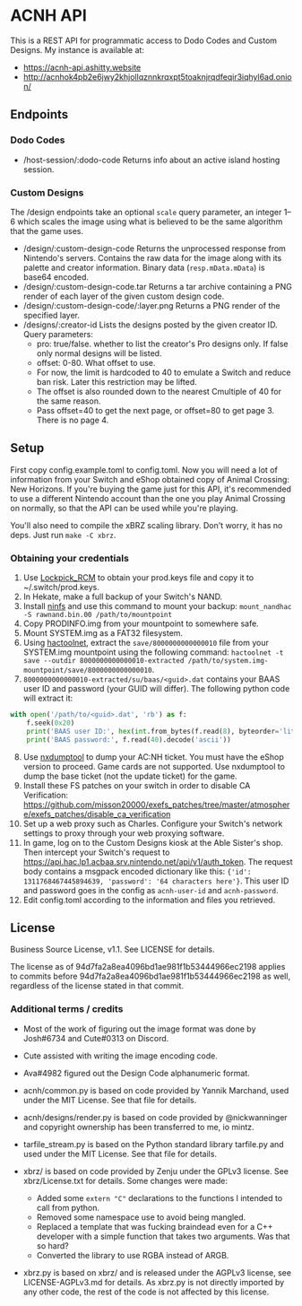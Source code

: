 # ACNH API

This is a REST API for programmatic access to Dodo Codes and Custom Designs. My instance is available at:
- https://acnh-api.ashitty.website
- http://acnhok4pb2e6jwy2khjollqznnkrqxpt5toaknjrqdfeqir3iqhyl6ad.onion/

## Endpoints

### Dodo Codes

- /host-session/:dodo-code
Returns info about an active island hosting session.

### Custom Designs

The /design endpoints take an optional `scale` query parameter, an integer 1–6 which scales the image
using what is believed to be the same algorithm that the game uses.

- /design/:custom-design-code
Returns the unprocessed response from Nintendo's servers. Contains the raw data for the image along with its palette
and creator information. Binary data (`resp.mData.mData`) is base64 encoded.
- /design/:custom-design-code.tar
Returns a tar archive containing a PNG render of each layer of the given custom design code.
- /design/:custom-design-code/:layer.png
Returns a PNG render of the specified layer.
- /designs/:creator-id Lists the designs posted by the given creator ID. Query parameters:
  - pro: true/false. whether to list the creator's Pro designs only. If false only normal designs will be listed.
  - offset: 0-80. What offset to use.
  - For now, the limit is hardcoded to 40 to emulate a Switch and reduce ban risk. Later this restriction may be lifted.
  - The offset is also rounded down to the nearest Cmultiple of 40 for the same reason.
  - Pass offset=40 to get the next page, or offset=80 to get page 3. There is no page 4.

## Setup

First copy config.example.toml to config.toml. Now you will need a lot of information from your Switch
and eShop obtained copy of Animal Crossing: New Horizons.
If you're buying the game just for this API, it's recommended to use a different Nintendo account than the one
you play Animal Crossing on normally, so that the API can be used while you're playing.

You'll also need to compile the xBRZ scaling library. Don't worry, it has no deps. Just run `make -C xbrz`.

### Obtaining your credentials

1. Use [Lockpick_RCM](https://github.com/shchmue/Lockpick_RCM/releases)
   to obtain your prod.keys file and copy it to ~/.switch/prod.keys.
2. In Hekate, make a full backup of your Switch's NAND.
3. Install [ninfs](https://github.com/ihaveamac/ninfs) and use this command to mount your backup:
   `mount_nandhac -S rawnand.bin.00 /path/to/mountpoint`
4. Copy PRODINFO.img from your mountpoint to somewhere safe.
5. Mount SYSTEM.img as a FAT32 filesystem.
6. Using [hactoolnet](https://github.com/Thealexbarney/LibHac/releases), extract the `save/8000000000000010`
   file from your SYSTEM.img mountpoint using the following command:
   `hactoolnet -t save --outdir 8000000000000010-extracted /path/to/system.img-mountpoint/save/8000000000000010`.
7. `8000000000000010-extracted/su/baas/<guid>.dat` contains your BAAS user ID and password (your GUID will differ).
   The following python code will extract it:

```py
with open('/path/to/<guid>.dat', 'rb') as f:
	f.seek(0x20)
	print('BAAS user ID:', hex(int.from_bytes(f.read(8), byteorder='little')))
	print('BAAS password:', f.read(40).decode('ascii'))
```

8. Use [nxdumptool](https://github.com/DarkMatterCore/nxdumptool/releases) to dump your AC:NH ticket.
   You must have the eShop version to proceed. Game cards are not supported. 
   Use nxdumptool to dump the base ticket (not the update ticket) for the game.
9. Install these FS patches on your switch in order to disable CA Verification:
   https://github.com/misson20000/exefs_patches/tree/master/atmosphere/exefs_patches/disable_ca_verification
10. Set up a web proxy such as Charles.
    Configure your Switch's network settings to proxy through your web proxying software.
11. In game, log on to the Custom Designs kiosk at the Able Sister's shop.
    Then intercept your Switch's request to https://api.hac.lp1.acbaa.srv.nintendo.net/api/v1/auth_token.
    The request body contains a msgpack encoded dictionary like this:
    `{'id': 1311768467445894639, 'password': '64 characters here'}`.
    This user ID and password goes in the config as `acnh-user-id` and `acnh-password`.
12. Edit config.toml according to the information and files you retrieved.

## License

Business Source License, v1.1. See LICENSE for details.

The license as of 94d7fa2a8ea4096bd1ae981f1b53444966ec2198 applies to commits before
94d7fa2a8ea4096bd1ae981f1b53444966ec2198 as well, regardless of the license stated in that
commit.

### Additional terms / credits

- Most of the work of figuring out the image format was done by Josh#6734 and Cute#0313 on Discord.
- Cute assisted with writing the image encoding code.
- Ava#4982 figured out the Design Code alphanumeric format.

- acnh/common.py is based on code provided by Yannik Marchand, used under the MIT License.
  See that file for details.
- acnh/designs/render.py is based on code provided by @nickwanninger
  and copyright ownership has been transferred to me, io mintz.
- tarfile_stream.py is based on the Python standard library tarfile.py and used under the MIT License.
  See that file for details.
- xbrz/ is based on code provided by Zenju under the GPLv3 license. See xbrz/License.txt for details.
  Some changes were made:
  - Added some `extern "C"` declarations to the functions I intended to call from python.
  - Removed some namespace use to avoid being mangled.
  - Replaced a template that was fucking braindead even for a C++ developer with a simple function that takes two arguments.
    Was that so hard?
  - Converted the library to use RGBA instead of ARGB.
- xbrz.py is based on xbrz/ and is released under the AGPLv3 license, see LICENSE-AGPLv3.md for details.
  As xbrz.py is not directly imported by any other code, the rest of the code is not affected by this license.

